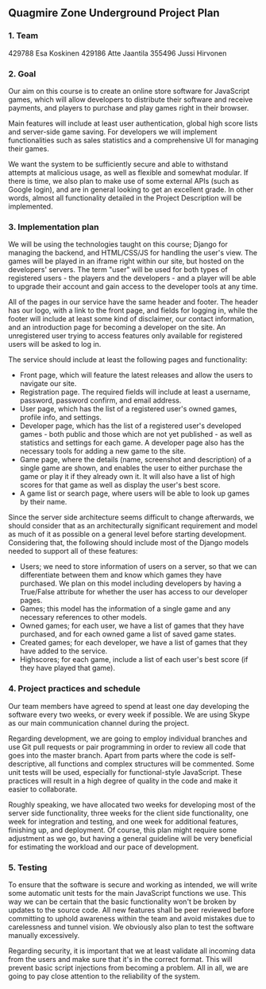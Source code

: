 Quagmire Zone Underground Project Plan
--------------------------------------

### 1. Team

429788 Esa Koskinen
429186 Atte Jaantila
355496 Jussi Hirvonen

  
### 2. Goal

Our aim on this course is to create an online store software for JavaScript games, which will allow developers to distribute their software and receive payments, and players to purchase and play games right in their browser.

Main features will include at least user authentication, global high score lists and server-side game saving. For developers we will implement functionalities such as sales statistics and a comprehensive UI for managing their games.

We want the system to be sufficiently secure and able to withstand attempts at malicious usage, as well as flexible and somewhat modular. If there is time, we also plan to make use of some external APIs (such as Google login), and are in general looking to get an excellent grade. In other words, almost all functionality detailed in the Project Description will be implemented.

  
### 3. Implementation plan

We will be using the technologies taught on this course; Django for managing the backend, and HTML/CSS/JS for handling the user's view. The games will be played in an iframe right within our site, but hosted on the developers' servers. The term "user" will be used for both types of registered users - the players and the developers - and a player will be able to upgrade their account and gain access to the developer tools at any time.

All of the pages in our service have the same header and footer. The header has our logo, with a link to the front page, and fields for logging in, while the footer will include at least some kind of disclaimer, our contact information, and an introduction page for becoming a developer on the site. An unregistered user trying to access features only available for registered users will be asked to log in.

The service should include at least the following pages and functionality:

* Front page, which will feature the latest releases and allow the users to navigate our site.
* Registration page. The required fields will include at least a username, password, password confirm, and email address.
* User page, which has the list of a registered user's owned games, profile info, and settings.
* Developer page, which has the list of a registered user's developed games - both public and those which are not yet published - as well as statistics and settings for each game. A developer page also has the necessary tools for adding a new game to the site.
* Game page, where the details (name, screenshot and description) of a single game are shown, and enables the user to either purchase the game or play it if they already own it. It will also have a list of high scores for that game as well as display the user's best score.
* A game list or search page, where users will be able to look up games by their name.

  
Since the server side architecture seems difficult to change afterwards, we should consider that as an architecturally significant requirement and model as much of it as possible on a general level before starting development. Considering that, the following should include most of the Django models needed to support all of these features:

* Users; we need to store information of users on a server, so that we can differentiate between them and know which games they have purchased. We plan on this model including developers by having a True/False attribute for whether the user has access to our developer pages.
* Games; this model has the information of a single game and any necessary references to other models.
* Owned games; for each user, we have a list of games that they have purchased, and for each owned game a list of saved game states.
* Created games; for each developer, we have a list of games that they have added to the service.
* Highscores; for each game, include a list of each user's best score (if they have played that game).

  
### 4. Project practices and schedule

Our team members have agreed to spend at least one day developing the software every two weeks, or every week if possible. We are using Skype as our main communication channel during the project.

Regarding development, we are going to employ individual branches and use Git pull requests or pair programming in order to review all code that goes into the master branch. Apart from parts where the code is self-descriptive, all functions and complex structures will be commented. Some unit tests will be used, especially for functional-style JavaScript. These practices will result in a high degree of quality in the code and make it easier to collaborate.

Roughly speaking, we have allocated two weeks for developing most of the server side functionality, three weeks for the client side functionality, one week for integration and testing, and one week for additional features, finishing up, and deployment. Of course, this plan might require some adjustment as we go, but having a general guideline will be very beneficial for estimating the workload and our pace of development.

  
### 5. Testing

To ensure that the software is secure and working as intended, we will write some automatic unit tests for the main JavaScript functions we use. This way we can be certain that the basic functionality won't be broken by updates to the source code. All new features shall be peer reviewed before committing to uphold awareness within the team and avoid mistakes due to carelessness and tunnel vision. We obviously also plan to test the software manually excessively.

Regarding security, it is important that we at least validate all incoming data from the users and make sure that it's in the correct format. This will prevent basic script injections from becoming a problem. All in all, we are going to pay close attention to the reliability of the system.
